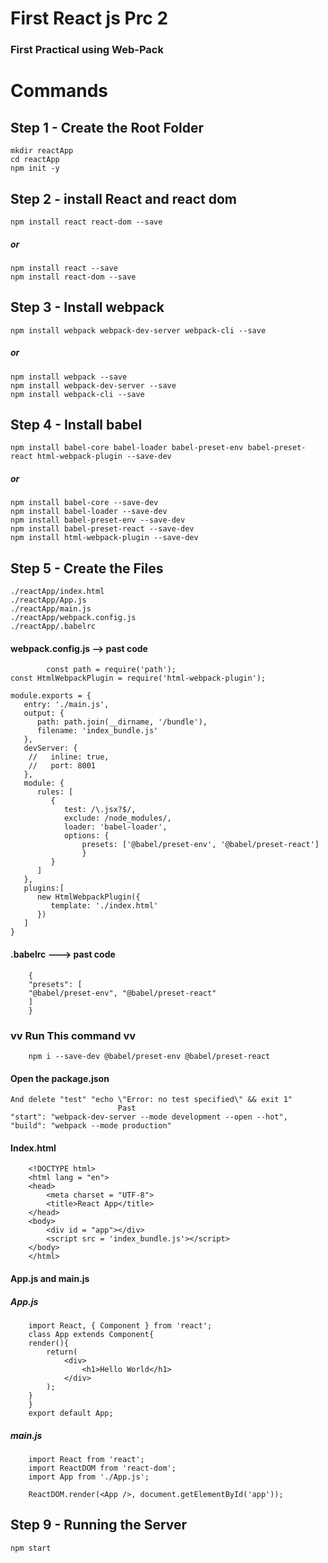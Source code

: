 # First React js Prc 2

### First Practical using Web-Pack
# Commands

## Step 1 - Create the Root Folder
    mkdir reactApp
    cd reactApp
    npm init -y

## Step 2 - install React and react dom
    npm install react react-dom --save
##### or
    npm install react --save
    npm install react-dom --save

## Step 3 - Install webpack
    npm install webpack webpack-dev-server webpack-cli --save
##### or
    npm install webpack --save
    npm install webpack-dev-server --save
    npm install webpack-cli --save

## Step 4 - Install babel
    npm install babel-core babel-loader babel-preset-env babel-preset-react html-webpack-plugin --save-dev
##### or 
    npm install babel-core --save-dev
    npm install babel-loader --save-dev
    npm install babel-preset-env --save-dev
    npm install babel-preset-react --save-dev
    npm install html-webpack-plugin --save-dev

## Step 5 - Create the Files
    ./reactApp/index.html
    ./reactApp/App.js
    ./reactApp/main.js
    ./reactApp/webpack.config.js
    ./reactApp/.babelrc

#### webpack.config.js --> past code
            const path = require('path');
    const HtmlWebpackPlugin = require('html-webpack-plugin');

    module.exports = {
       entry: './main.js',
       output: {
          path: path.join(__dirname, '/bundle'),
          filename: 'index_bundle.js'
       },
       devServer: {
        //   inline: true,
        //   port: 8001
       },
       module: {
          rules: [
             {
                test: /\.jsx?$/,
                exclude: /node_modules/,
                loader: 'babel-loader',
                options: {
                    presets: ['@babel/preset-env', '@babel/preset-react']
                    }
             }
          ]
       },
       plugins:[
          new HtmlWebpackPlugin({
             template: './index.html'
          })
       ]
    }

#### .babelrc ---> past code
        {
        "presets": [
        "@babel/preset-env", "@babel/preset-react"
        ]
        }
### vv Run This command vv
        npm i --save-dev @babel/preset-env @babel/preset-react

#### Open the package.json 
    And delete "test" "echo \"Error: no test specified\" && exit 1"
                            Past 
    "start": "webpack-dev-server --mode development --open --hot",
    "build": "webpack --mode production"

#### Index.html
        <!DOCTYPE html>
        <html lang = "en">
        <head>
            <meta charset = "UTF-8">
            <title>React App</title>
        </head>
        <body>
            <div id = "app"></div>
            <script src = 'index_bundle.js'></script>
        </body>
        </html>
#### App.js and main.js
##### App.js
        import React, { Component } from 'react';
        class App extends Component{
        render(){
            return(
                <div>
                    <h1>Hello World</h1>
                </div>
            );
        }
        }
        export default App;
        
##### main.js
        import React from 'react';
        import ReactDOM from 'react-dom';
        import App from './App.js';

        ReactDOM.render(<App />, document.getElementById('app'));
    
## Step 9 - Running the Server
    npm start
